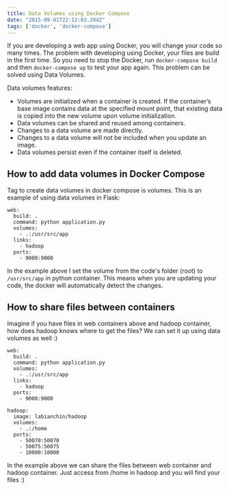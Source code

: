 ```yaml
---
title: Data Volumes using Docker Compose
date: "2015-09-01T22:12:03.284Z"
tags: ['docker', 'docker-compose']	
---
```


If you are developing a web app using Docker, you will change your code so many times. The problem with developing using Docker, your files are build in the first time. So you need to stop the Docker, run `docker-compose build` and then `docker-compose up` to test your app again. This problem can be solved using Data Volumes.

Data volumes features:
* Volumes are initialized when a container is created. If the container’s base image contains data at the specified mount point, that existing data is copied into the new volume upon volume initialization.
* Data volumes can be shared and reused among containers.
* Changes to a data volume are made directly.
* Changes to a data volume will not be included when you update an image.
* Data volumes persist even if the container itself is deleted.


How to add data volumes in Docker Compose
-----------------------------------------

Tag to create data volumes in docker compose is volumes. This is an example of using data volumes in Flask:

	web:
	  build: .
	  command: python application.py
	  volumes:
	    - .:/usr/src/app
	  links:
	    - hadoop
	  ports:
	    - 9000:9000

In the example above I set the volume from the code's folder (root) to `/usr/src/app` in python container. This means when you are updating your code, the docker will automatically detect the changes.


How to share files between containers
-------------------------------------

Imagine if you have files in web containers above and hadoop container, how does hadoop knows where to get the files? We can set it up using data volumes as well :)


	web:
	  build: .
	  command: python application.py
	  volumes:
	    - .:/usr/src/app
	  links:
	    - hadoop
	  ports:
	    - 9000:9000

	hadoop:
	  image: labianchin/hadoop
	  volumes:
	    - .:/home
	  ports:
	    - 50070:50070
	    - 50075:50075
	    - 10000:10000


In the example above we can share the files between web container and hadoop container. Just access from /home in hadoop and you will find your files :)